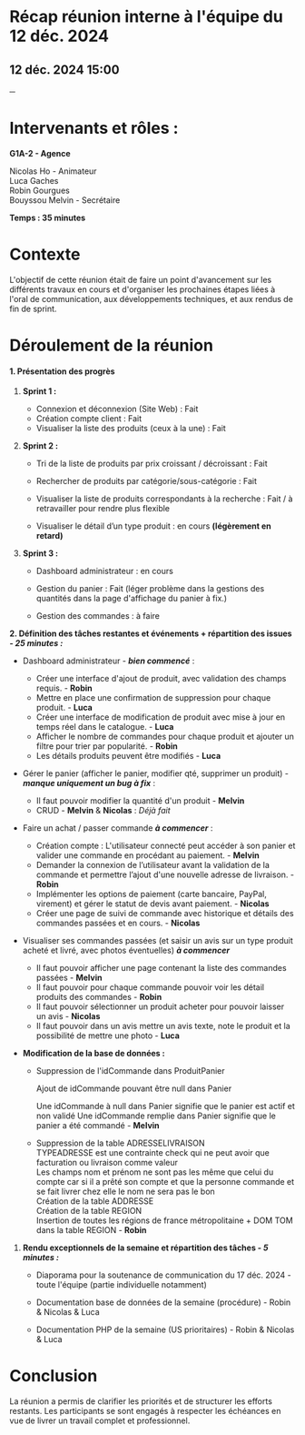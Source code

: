 # **Récap réunion interne à l'équipe du 12 déc. 2024**

## 12 déc. 2024 15:00

**─**

# **Intervenants et rôles :** 

**G1A-2 \- Agence**

Nicolas Ho \- Animateur  
Luca Gaches  
Robin Gourgues  
Bouyssou Melvin \- Secrétaire

**Temps : 35 minutes**

# **Contexte**

L'objectif de cette réunion était de faire un point d'avancement sur les différents travaux en cours et d'organiser les prochaines étapes liées à l'oral de communication, aux développements techniques, et aux rendus de fin de sprint.

# **Déroulement de la réunion**

#### **1\. Présentation des progrès** 

1. **Sprint 1 :**   
   * Connexion et déconnexion (Site Web) : Fait  
   * Création compte client : Fait  
   * Visualiser la liste des produits (ceux à la une) : Fait

2. **Sprint 2 :** 

   * Tri de la liste de produits par prix croissant / décroissant : Fait

   * Rechercher de produits par catégorie/sous-catégorie : Fait

   * Visualiser la liste de produits correspondants à la recherche : Fait / à retravailler pour rendre plus flexible

   * Visualiser le détail d’un type produit : en cours **(légèrement en retard)**

3. **Sprint 3 :** 

   * Dashboard administrateur : en cours

   * Gestion du panier : Fait (léger problème dans la gestions des quantités dans la page d'affichage du panier à fix.)

   * Gestion des commandes : à faire

     

**2\. Définition des tâches restantes et événements \+ répartition des issues *\- 25 minutes :*** 

* Dashboard administrateur \- ***bien commencé*** :   
  * Créer une interface d'ajout de produit, avec validation des champs requis. \- **Robin**  
  * Mettre en place une confirmation de suppression pour chaque produit. \- **Luca**  
  * Créer une interface de modification de produit avec mise à jour en temps réel dans le catalogue. \- **Luca**  
  * Afficher le nombre de commandes pour chaque produit et ajouter un filtre pour trier par popularité. \- **Robin**  
  * Les détails produits peuvent être modifiés \- **Luca**

* Gérer le panier (afficher le panier, modifier qté, supprimer un produit) \- ***manque uniquement un bug à fix*** :  
  * Il faut pouvoir modifier la quantité d'un produit \- **Melvin**  
  * CRUD \- **Melvin** & **Nicolas** : *Déjà fait*

* Faire un achat / passer commande ***à commencer*** :  
  * Création compte : L'utilisateur connecté peut accéder à son panier et valider une commande en procédant au paiement. \- **Melvin**  
  * Demander la connexion de l’utilisateur avant la validation de la commande et permettre l’ajout d'une nouvelle adresse de livraison. \- **Robin**  
  * Implémenter les options de paiement (carte bancaire, PayPal, virement) et gérer le statut de devis avant paiement. \- **Nicolas**  
  * Créer une page de suivi de commande avec historique et détails des commandes passées et en cours. \- **Nicolas**

* Visualiser ses commandes passées (et saisir un avis sur un type produit acheté et livré, avec photos éventuelles) ***à commencer***  
  * Il faut pouvoir afficher une page contenant la liste des commandes passées \- **Melvin**  
  * Il faut pouvoir pour chaque commande pouvoir voir les détail produits des commandes \- **Robin**  
  * Il faut pouvoir sélectionner un produit acheter pour pouvoir laisser un avis \- **Nicolas**  
  * Il faut pouvoir dans un avis mettre un avis texte, note le produit et la possibilité de mettre une photo \- **Luca**

* **Modification de la base de données :**  
  * Suppression de l'idCommande dans ProduitPanier

    Ajout de idCommande pouvant être null dans Panier

    Une idCommande à null dans Panier signifie que le panier est actif et non validé Une idCommande remplie dans Panier signifie que le panier a été commandé \- **Melvin**

  * Suppression de la table ADRESSELIVRAISON  
  	TYPEADRESSE est une contrainte check qui ne peut avoir que facturation ou livraison comme valeur  
    Les champs nom et prénom ne sont pas les même que celui du compte car si il a prêté son compte et que la personne commande et se fait livrer chez elle le nom ne sera pas le bon  
  	Création de la table ADDRESSE  
  	Création de la table REGION  
  	Insertion de toutes les régions de france métropolitaine \+ DOM TOM dans la table REGION \- **Robin**

1. **Rendu exceptionnels de la semaine et répartition des tâches *\- 5 minutes :***

   * Diaporama pour la soutenance de communication du 17 déc. 2024 \- toute l'équipe (partie individuelle notamment)

   * Documentation base de données de la semaine (procédure) \- Robin & Nicolas & Luca

   * Documentation PHP de la semaine (US prioritaires) \- Robin & Nicolas & Luca

# **Conclusion**

La réunion a permis de clarifier les priorités et de structurer les efforts restants. Les participants se sont engagés à respecter les échéances en vue de livrer un travail complet et professionnel.

